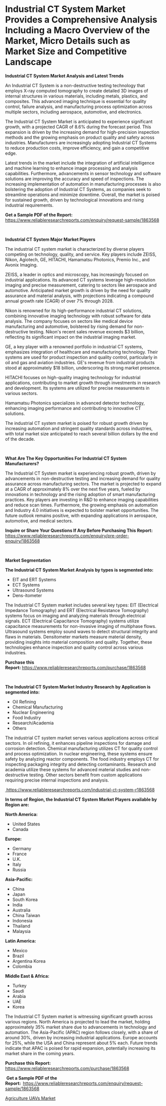<p><h1>Industrial CT System Market Provides a Comprehensive Analysis Including a Macro Overview of the Market, Micro Details such as Market Size and Competitive Landscape</h1></p><p><strong>Industrial CT System Market Analysis and Latest Trends</strong></p>
<p><p>An Industrial CT System is a non-destructive testing technology that employs X-ray computed tomography to create detailed 3D images of internal structures in various materials, including metals, plastics, and composites. This advanced imaging technique is essential for quality control, failure analysis, and manufacturing process optimization across multiple sectors, including aerospace, automotive, and electronics.</p><p>The Industrial CT System Market is anticipated to experience significant growth, with a projected CAGR of 8.6% during the forecast period. This expansion is driven by the increasing demand for high-precision inspection methods and the growing emphasis on product quality and safety across industries. Manufacturers are increasingly adopting Industrial CT Systems to reduce production costs, improve efficiency, and gain a competitive edge.</p><p>Latest trends in the market include the integration of artificial intelligence and machine learning to enhance image processing and analysis capabilities. Furthermore, advancements in sensor technology and software solutions are improving the accuracy and speed of inspections. The increasing implementation of automation in manufacturing processes is also bolstering the adoption of Industrial CT Systems, as companies seek to streamline operations and minimize downtime. Overall, the market is poised for sustained growth, driven by technological innovations and rising industrial requirements.</p></p>
<p><strong>Get a Sample PDF of the Report:&nbsp;</strong> <a href="https://www.reliableresearchreports.com/enquiry/request-sample/1863568?utm_campaign=3557&utm_medium=2&utm_source=Github&utm_content=ia&utm_term=10042025&utm_id=industrial-ct-system">https://www.reliableresearchreports.com/enquiry/request-sample/1863568</a></p>
<p>&nbsp;</p>
<p><strong>Industrial CT System Major Market Players</strong></p>
<p><p>The industrial CT system market is characterized by diverse players competing on technology, quality, and service. Key players include ZEISS, Nikon, Agiotech, GE, HITACHI, Hamamatsu Photonics, Premio Inc., and Avonix Imaging. </p><p>ZEISS, a leader in optics and microscopy, has increasingly focused on industrial applications. Its advanced CT systems leverage high-resolution imaging and precise measurement, catering to sectors like aerospace and automotive. Anticipated market growth is driven by the need for quality assurance and material analysis, with projections indicating a compound annual growth rate (CAGR) of over 7% through 2028.</p><p>Nikon is renowned for its high-performance industrial CT solutions, combining innovative imaging technology with robust software for data analysis. The company focuses on sectors like medical device manufacturing and automotive, bolstered by rising demand for non-destructive testing. Nikon's recent sales revenue exceeds $3 billion, reflecting its significant impact on the industrial imaging market.</p><p>GE, a key player with a renowned portfolio in industrial CT systems, emphasizes integration of healthcare and manufacturing technology. Their systems are used for product inspection and quality control, particularly in oil and gas and aviation industries. GE's revenue from industrial products stood at approximately $18 billion, underscoring its strong market presence.</p><p>HITACHI focuses on high-quality imaging technology for industrial applications, contributing to market growth through investments in research and development. Its systems are utilized for precise measurements in various sectors. </p><p>Hamamatsu Photonics specializes in advanced detector technology, enhancing imaging performance and contributing to innovative CT solutions. </p><p>The industrial CT system market is poised for robust growth driven by increasing automation and stringent quality standards across industries, with total market size anticipated to reach several billion dollars by the end of the decade.</p></p>
<p>&nbsp;</p>
<p><strong>What Are The Key Opportunities For Industrial CT System Manufacturers?</strong></p>
<p><p>The Industrial CT System market is experiencing robust growth, driven by advancements in non-destructive testing and increasing demand for quality assurance across manufacturing sectors. The market is projected to expand at a CAGR of approximately 8% over the next five years, fueled by innovations in technology and the rising adoption of smart manufacturing practices. Key players are investing in R&D to enhance imaging capabilities and reduce scan times. Furthermore, the growing emphasis on automation and Industry 4.0 initiatives is expected to bolster market opportunities. The future outlook remains positive, with expanding applications in aerospace, automotive, and medical sectors.</p></p>
<p><strong>Inquire or Share Your Questions If Any Before Purchasing This Report:</strong> <a href="https://www.reliableresearchreports.com/enquiry/pre-order-enquiry/1863568?utm_campaign=3557&utm_medium=2&utm_source=Github&utm_content=ia&utm_term=10042025&utm_id=industrial-ct-system">https://www.reliableresearchreports.com/enquiry/pre-order-enquiry/1863568</a></p>
<p>&nbsp;</p>
<p><strong>Market Segmentation</strong></p>
<p><strong>The Industrial CT System Market Analysis by types is segmented into:</strong></p>
<p><ul><li>EIT and ERT Systems</li><li>ECT Systems</li><li>Ultrasound Systems</li><li>Dens-itometer</li></ul></p>
<p><p>The Industrial CT System market includes several key types: EIT (Electrical Impedance Tomography) and ERT (Electrical Resistance Tomography) systems focus on imaging and analyzing materials through electrical signals. ECT (Electrical Capacitance Tomography) systems utilize capacitance measurements for non-invasive imaging of multiphase flows. Ultrasound systems employ sound waves to detect structural integrity and flaws in materials. Densitometer markets measure material density, providing insights into material composition and quality. Together, these technologies enhance inspection and quality control across various industries.</p></p>
<p><strong>Purchase this Report:&nbsp;</strong><a href="https://www.reliableresearchreports.com/purchase/1863568?utm_campaign=3557&utm_medium=2&utm_source=Github&utm_content=ia&utm_term=10042025&utm_id=industrial-ct-system">https://www.reliableresearchreports.com/purchase/1863568</a></p>
<p>&nbsp;</p>
<p><strong>The Industrial CT System Market Industry Research by Application is segmented into:</strong></p>
<p><ul><li>Oil Refining</li><li>Chemical Manufacturing</li><li>Nuclear Engineering</li><li>Food Industry</li><li>Research/Academia</li><li>Others</li></ul></p>
<p><p>The industrial CT system market serves various applications across critical sectors. In oil refining, it enhances pipeline inspections for damage and corrosion detection. Chemical manufacturing utilizes CT for quality control and process optimization. In nuclear engineering, these systems ensure safety by analyzing reactor components. The food industry employs CT for inspecting packaging integrity and detecting contaminants. Research and academia utilize these systems for advanced material studies and non-destructive testing. Other sectors benefit from custom applications requiring precise internal inspections and analysis.</p></p>
<p><a href="https://www.reliableresearchreports.com/industrial-ct-system-r1863568?utm_campaign=3557&utm_medium=2&utm_source=Github&utm_content=ia&utm_term=10042025&utm_id=industrial-ct-system">&nbsp;https://www.reliableresearchreports.com/industrial-ct-system-r1863568</a></p>
<p><strong>In terms of Region, the Industrial CT System Market Players available by Region are:</strong></p>
<p>
    <p> <strong> North America: </strong>
        <ul>
            <li>United States</li>
            <li>Canada</li>
        </ul>
        </p> 
    <p> <strong> Europe: </strong>
        <ul>
            <li>Germany</li>
            <li>France</li>
            <li>U.K.</li>
            <li>Italy</li>
            <li>Russia</li>
        </ul>
        </p> 
    <p> <strong> Asia-Pacific: </strong>
        <ul>
            <li>China</li>
            <li>Japan</li>
            <li>South Korea</li>
            <li>India</li>
            <li>Australia</li>
            <li>China Taiwan</li>
            <li>Indonesia</li>
            <li>Thailand</li>
            <li>Malaysia</li>
        </ul>
        </p> 
    <p> <strong> Latin America: </strong>
        <ul>
            <li>Mexico</li>
            <li>Brazil</li>
            <li>Argentina Korea</li>
            <li>Colombia</li>
        </ul>
        </p> 
    <p> <strong> Middle East & Africa: </strong>
        <ul>
            <li>Turkey</li>
            <li>Saudi</li>
            <li>Arabia</li>
            <li>UAE</li>
            <li>Korea</li>
        </ul>
    </p>
    </p>
<p><p>The Industrial CT System market is witnessing significant growth across various regions. North America is projected to lead the market, holding approximately 35% market share due to advancements in technology and automation. The Asia-Pacific (APAC) region follows closely, with a share of around 30%, driven by increasing industrial applications. Europe accounts for 25%, while the USA and China represent about 5% each. Future trends indicate that APAC is poised for rapid expansion, potentially increasing its market share in the coming years.</p></p>
<p><strong>Purchase this Report: </strong><a href="https://www.reliableresearchreports.com/purchase/1863568?utm_campaign=3557&utm_medium=2&utm_source=Github&utm_content=ia&utm_term=10042025&utm_id=industrial-ct-system">https://www.reliableresearchreports.com/purchase/1863568</a></p>
<p>&nbsp;<strong>Get a Sample PDF of the Report:&nbsp;&nbsp;</strong><a href="https://www.reliableresearchreports.com/enquiry/request-sample/1863568?utm_campaign=3557&utm_medium=2&utm_source=Github&utm_content=ia&utm_term=10042025&utm_id=industrial-ct-system">https://www.reliableresearchreports.com/enquiry/request-sample/1863568</a></p>
<p><strong></strong></p>
<p><p><a href="https://github.com/grevecodeeol/Market-Research-Report-List-1/blob/main/agriculture-uavs-market.md?utm_campaign=3557&utm_medium=2&utm_source=Github&utm_content=ia&utm_term=10042025&utm_id=industrial-ct-system">Agriculture UAVs Market</a></p></p>